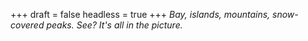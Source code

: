 +++
draft = false
headless = true
+++
_Bay, islands, mountains, snow-covered peaks. See? It's all in the picture._
